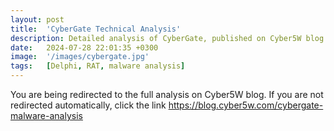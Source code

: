 ```yaml
---
layout: post
title:  'CyberGate Technical Analysis'
description: Detailed analysis of CyberGate, published on Cyber5W blog
date:   2024-07-28 22:01:35 +0300
image:  '/images/cybergate.jpg'
tags:   [Delphi, RAT, malware analysis]
---
```


<html>
  <head>
    <meta http-equiv="refresh" content="3; url=https://blog.cyber5w.com/cybergate-malware-analysis">
  </head>
  <body>
    <p>You are being redirected to the full analysis on Cyber5W blog. If you are not redirected automatically, click the link <a href="https://blog.cyber5w.com/cybergate-malware-analysis" target="_blank" rel="noopener noreferrer">https://blog.cyber5w.com/cybergate-malware-analysis</a></p>
  </body>
</html>
